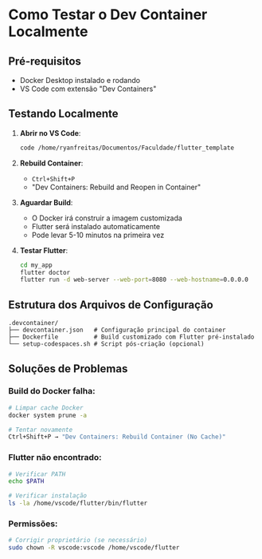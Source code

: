 # Como Testar o Dev Container Localmente

## Pré-requisitos

- Docker Desktop instalado e rodando
- VS Code com extensão "Dev Containers"

## Testando Localmente

1. **Abrir no VS Code**:

   ```bash
   code /home/ryanfreitas/Documentos/Faculdade/flutter_template
   ```

2. **Rebuild Container**:

   - `Ctrl+Shift+P`
   - "Dev Containers: Rebuild and Reopen in Container"

3. **Aguardar Build**:

   - O Docker irá construir a imagem customizada
   - Flutter será instalado automaticamente
   - Pode levar 5-10 minutos na primeira vez

4. **Testar Flutter**:
   ```bash
   cd my_app
   flutter doctor
   flutter run -d web-server --web-port=8080 --web-hostname=0.0.0.0
   ```

## Estrutura dos Arquivos de Configuração

```
.devcontainer/
├── devcontainer.json   # Configuração principal do container
├── Dockerfile          # Build customizado com Flutter pré-instalado
└── setup-codespaces.sh # Script pós-criação (opcional)
```

## Soluções de Problemas

### Build do Docker falha:

```bash
# Limpar cache Docker
docker system prune -a

# Tentar novamente
Ctrl+Shift+P → "Dev Containers: Rebuild Container (No Cache)"
```

### Flutter não encontrado:

```bash
# Verificar PATH
echo $PATH

# Verificar instalação
ls -la /home/vscode/flutter/bin/flutter
```

### Permissões:

```bash
# Corrigir proprietário (se necessário)
sudo chown -R vscode:vscode /home/vscode/flutter
```
